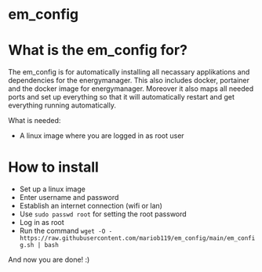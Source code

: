 # em_config

# What is the em_config for?

The em_config is for automatically installing
all necassary applikations and dependencies
for the energymanager. This also includes
docker, portainer and the docker image for
energymanager. Moreover it also maps all
needed ports and set up everything so that
it will automatically restart and get everything
running automatically.

What is needed:
* A linux image where you are logged in as root user

# How to install
* Set up a linux image
* Enter username and password
* Establish an internet connection (wifi or lan)
* Use `sudo passwd root` for setting the root password
* Log in as root
* Run the command `wget -O - https://raw.githubusercontent.com/mariob119/em_config/main/em_config.sh | bash`

And now you are done! :)
